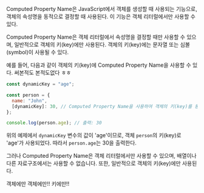 <!-- @format -->

Computed Property Name은 JavaScript에서 객체를 생성할 때 사용되는 기능으로, 객체의 속성명을 동적으로 결정할 때 사용된다. 이 기능은 객체 리터럴에서만 사용할 수 있다.

Computed Property Name은 객체 리터럴에서 속성명을 결정할 때만 사용할 수 있으며, 일반적으로 객체의 키(key)에만 사용된다. 객체의 키(key)에는 문자열 또는 심볼(symbol)이 사용될 수 있다.

예를 들어, 다음과 같이 객체의 키(key)에 Computed Property Name을 사용할 수 있다.
써본적도 본적도없다 ㅎㅎ

```javascript
const dynamicKey = "age";

const person = {
  name: "John",
  [dynamicKey]: 30, // Computed Property Name을 사용하여 객체의 키(key)를 동적으로 결정
};

console.log(person.age); // 출력: 30
```

위의 예제에서 `dynamicKey` 변수의 값이 'age'이므로, 객체 `person`의 키(key)로 'age'가 사용되었다. 따라서 `person.age`는 30을 출력한다.

그러나 Computed Property Name은 객체 리터럴에서만 사용할 수 있으며, 배열이나 다른 자료구조에서는 사용할 수 없습니다. 또한, 일반적으로 객체의 키(key)에만 사용된다.

객체에만 객체에만!! 키에만!!
